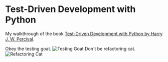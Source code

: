 Test-Driven Development with Python
===================================

My walkthrough of the book [Test-Driven Development with Python by Harry J. W. Percival](http://www.obeythetestinggoat.com/).

Obey the testing goat.
![Testing Goat](http://www.obeythetestinggoat.com/static/images/kid_goat.png)
Don't be refactoring cat.
![Refactoring Cat](https://i.imgur.com/47vDB1K.gif)
